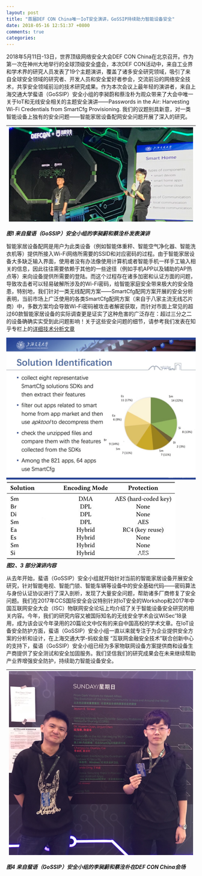 ```yaml
---
layout: post
title: "首届DEF CON China唯一IoT安全演讲，GoSSIP持续助力智能设备安全"
date: 2018-05-16 12:51:37 +0800
comments: true
categories: 
---
```



2018年5月11日-13日，世界顶级网络安全大会DEF CON China在北京召开。作为第一次在神州大地举行的全球顶级安全盛会，本次DEF CON活动中，来自工业界和学术界的研究人员发表了19个主题演讲，覆盖了诸多安全研究领域，吸引了来自全球安全领域的研究者、开发人员和安全爱好者参会，交流前沿的网络安全技术，共享安全领域前沿的技术研究成果。作为本次会议上最年轻的演讲者，来自上海交通大学蜚语（GoSSIP）安全小组的李昶蔚和蔡洤朴为观众带来了大会中唯一关于IoT和无线安全相关的主题安全演讲——Passwords in the Air: Harvesting Wi-Fi Credentials from SmartCfg Provisioning. 我们的议题别具新意，对一类智能设备上独有的安全问题——智能家居设备配网安全问题开展了深入的研究。  

|![发表演讲](/images/2018-05-16/defconchina0.png)|
|:-:|
***图1 来自蜚语（GoSSIP）安全小组的李昶蔚和蔡洤朴发表演讲***  
<!--more-->  
智能家居设备配网是用户为此类设备（例如智能体重秤、智能空气净化器、智能洗衣机等）提供所接入Wi-Fi网络所需要的SSID和对应密码的过程。由于智能家居设备大多缺乏输入界面，使用者没有办法像使用计算机或者智能手机一样手工输入相关的信息，因此往往需要依赖于其他的一些途径（例如手机APP以及辅助的AP热点等）来向设备提供所需要的登陆。而这个过程存在诸多加密和认证方面的问题，导致攻击者可以轻易破解所涉及的Wi-Fi密码，给智能家庭安全带来极大的安全隐患，特别地，我们针对一类无线配网方案——SmartCfg配网方案开展的安全分析表明，当前市场上广泛使用的各类SmartCfg配网方案（来自于八家主流无线芯片商）中，多数方案均会导致Wi-Fi密码被攻击者解密获取，而针对市面上常见的超过60款智能家居设备的实际调查更是证实了这种危害的广泛存在：超过三分之二的设备确确实实受到此问题影响！关于这些安全问题的细节，请参考我们发表在知乎专栏上的[详细技术分析文章](https://zhuanlan.zhihu.com/p/35664962)  


![合影留念](/images/2018-05-16/defconchina2.jpg)  
![合影留念](/images/2018-05-16/defconchina3.png)  
***图2、3 部分演讲内容***


从去年开始，蜚语（GoSSIP）安全小组就开始针对当前的智能家居设备开展安全研究，针对智能电视、智能门锁、智能车辆等设备中的安全基础代码——密码算法与身份认证协议进行了深入剖析，发现了大量安全问题，帮助诸多厂商修复了安全问题。我们在2017年CCS国际安全会议特别针对IoT安全的Workshop和2017年中国互联网安全大会（ISC）物联网安全论坛上均介绍了关于智能设备安全研究的相关内容。今年，我们的研究内容又被国际知名的无线安全学术会议WiSec’18录用，成为该会议今年录用的20篇论文中仅有的来自中国高校的学术文章。在IoT设备安全防护方面，蜚语（GoSSIP）安全小组一直以来就专注于为企业提供安全方案的分析和设计，在上海交通大学-蚂蚁金服 “互联网金融安全技术”联合创新中心的支持下，蜚语（GoSSIP）安全小组已经为多家物联网设备方案提供商和设备生产商提供了安全测试和安全加固服务。我们坚信我们的研究成果会在未来继续帮助产业界增强安全防护，持续助力智能设备安全。  

|![合影留念](/images/2018-05-16/defconchina1.jpg)|
|:-:|
***图4 来自蜚语（GoSSIP）安全小组的李昶蔚和蔡洤朴在DEF CON China会场***  

